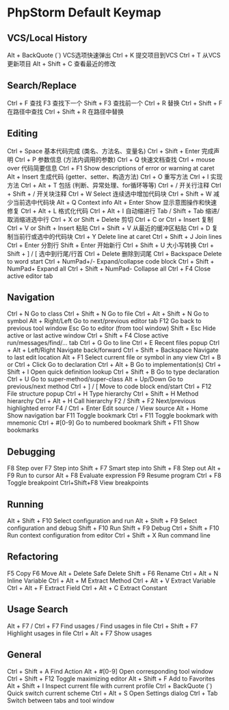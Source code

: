 # PhpStorm Default Keymap

## VCS/Local History

Alt + BackQuote (`) VCS选项快速弹出
Ctrl + K 提交项目到VCS
Ctrl + T 从VCS更新项目
Alt + Shift + C 查看最近的修改

## Search/Replace

Ctrl + F 查找
F3 查找下一个
Shift + F3 查找前一个
Ctrl + R 替换
Ctrl + Shift + F 在路径中查找
Ctrl + Shift + R 在路径中替换

## Editing

Ctrl + Space 基本代码完成 (类名、方法名、变量名)
Ctrl + Shift + Enter 完成声明
Ctrl + P 参数信息 (方法内调用的参数)
Ctrl + Q 快速文档查找
Ctrl + mouse over 代码简要信息
Ctrl + F1 Show descriptions of error or warning at caret
Alt + Insert 生成代码 (getter、setter、构造方法)
Ctrl + O 重写方法
Ctrl + I 实现方法
Ctrl + Alt + T 包括 (判断、异常处理、for循环等等)
Ctrl + / 开关行注释
Ctrl + Shift + / 开关块注释
Ctrl + W Select 连续选中增加代码块
Ctrl + Shift + W 减少当前选中代码块
Alt + Q Context info
Alt + Enter Show 显示意图操作和快速修复
Ctrl + Alt + L 格式化代码
Ctrl + Alt + I 自动缩进行
Tab / Shift + Tab 缩进/取消缩进选中行
Ctrl + X or Shift + Delete 剪切
Ctrl + C or Ctrl + Insert 复制
Ctrl + V or Shift + Insert 粘贴
Ctrl + Shift + V 从最近的缓冲区粘贴
Ctrl + D 复制当前行或选中的代码块
Ctrl + Y Delete line at caret
Ctrl + Shift + J Join lines
Ctrl + Enter 分割行
Shift + Enter 开始新行
Ctrl + Shift + U 大小写转换
Ctrl + Shift + ] / [ 选中到行尾/行首
Ctrl + Delete 删除到词尾
Ctrl + Backspace Delete to word start
Ctrl + NumPad+/- Expand/collapse code block
Ctrl + Shift + NumPad+ Expand all
Ctrl + Shift + NumPad- Collapse all
Ctrl + F4 Close active editor tab

## Navigation

Ctrl + N Go to class
Ctrl + Shift + N Go to file
Ctrl + Alt + Shift + N Go to symbol
Alt + Right/Left Go to next/previous editor tab
F12 Go back to previous tool window
Esc Go to editor (from tool window)
Shift + Esc Hide active or last active window
Ctrl + Shift + F4 Close active run/messages/find/... tab
Ctrl + G Go to line
Ctrl + E Recent files popup
Ctrl + Alt + Left/Right Navigate back/forward
Ctrl + Shift + Backspace Navigate to last edit location
Alt + F1 Select current file or symbol in any view
Ctrl + B or Ctrl + Click Go to declaration
Ctrl + Alt + B Go to implementation(s)
Ctrl + Shift + I Open quick definition lookup
Ctrl + Shift + B Go to type declaration
Ctrl + U Go to super-method/super-class
Alt + Up/Down Go to previous/next method
Ctrl + ] / [ Move to code block end/start
Ctrl + F12 File structure popup
Ctrl + H Type hierarchy
Ctrl + Shift + H Method hierarchy
Ctrl + Alt + H Call hierarchy
F2 / Shift + F2 Next/previous highlighted error
F4 / Ctrl + Enter Edit source / View source
Alt + Home Show navigation bar
F11 Toggle bookmark
Ctrl + F11 Toggle bookmark with mnemonic
Ctrl + #[0-9] Go to numbered bookmark
Shift + F11 Show bookmarks

## Debugging

F8 Step over
F7 Step into
Shift + F7 Smart step into
Shift + F8 Step out
Alt + F9 Run to cursor
Alt + F8 Evaluate expression
F9 Resume program
Ctrl + F8 Toggle breakpoint
Ctrl+Shift+F8 View breakpoints

## Running

Alt + Shift + F10 Select configuration and run
Alt + Shift + F9 Select configuration and debug
Shift + F10 Run
Shift + F9 Debug
Ctrl + Shift + F10 Run context configuration from editor
Ctrl + Shift + X Run command line

## Refactoring

F5 Copy
F6 Move
Alt + Delete Safe Delete
Shift + F6 Rename
Ctrl + Alt + N Inline Variable
Ctrl + Alt + M Extract Method
Ctrl + Alt + V Extract Variable
Ctrl + Alt + F Extract Field
Ctrl + Alt + C Extract Constant

## Usage Search

Alt + F7 / Ctrl + F7 Find usages / Find usages in file
Ctrl + Shift + F7 Highlight usages in file
Ctrl + Alt + F7 Show usages


## General

Ctrl + Shift + A Find Action
Alt + #[0-9] Open corresponding tool window
Ctrl + Shift + F12 Toggle maximizing editor
Alt + Shift + F Add to Favorites
Alt + Shift + I Inspect current file with current profile
Ctrl + BackQuote (`) Quick switch current scheme
Ctrl + Alt + S Open Settings dialog
Ctrl + Tab Switch between tabs and tool window